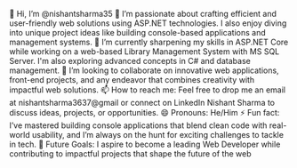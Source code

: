 👋 Hi, I’m @nishantsharma35
👀 I’m passionate about crafting efficient and user-friendly web solutions using ASP.NET technologies. I also enjoy diving into unique project ideas like building console-based applications and management systems.
🌱 I’m currently sharpening my skills in ASP.NET Core while working on a web-based Library Management System with MS SQL Server. I'm also exploring advanced concepts in C# and database management.
💞️ I’m looking to collaborate on innovative web applications, front-end projects, and any endeavor that combines creativity with impactful web solutions.
📫 How to reach me: Feel free to drop me an email at nishantsharma3637@gmail or connect on LinkedIn Nishant Sharma to discuss ideas, projects, or opportunities.
😄 Pronouns: He/Him
⚡ Fun fact: I’ve mastered building console applications that blend clean code with real-world usability, and I’m always on the hunt for exciting challenges to tackle in tech.
🚀 Future Goals: I aspire to become a leading Web Developer while contributing to impactful projects that shape the future of the web
<!---
nishantsharma35/nishantsharma35 is a ✨ special ✨ repository because its `README.md` (this file) appears on your GitHub profile.
You can click the Preview link to take a look at your changes.
--->
